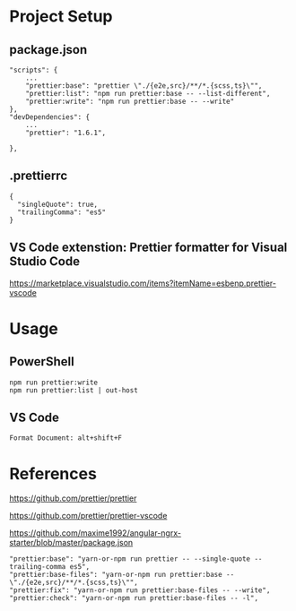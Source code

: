 # Project Setup
## package.json
```
"scripts": {
    ...
    "prettier:base": "prettier \"./{e2e,src}/**/*.{scss,ts}\"",
    "prettier:list": "npm run prettier:base -- --list-different",
    "prettier:write": "npm run prettier:base -- --write"
},
"devDependencies": {
    ...
    "prettier": "1.6.1",

},  
```
## .prettierrc
```
{
  "singleQuote": true,
  "trailingComma": "es5"
}
```
## VS Code extenstion: Prettier formatter for Visual Studio Code
https://marketplace.visualstudio.com/items?itemName=esbenp.prettier-vscode

# Usage
## PowerShell
```
npm run prettier:write
npm run prettier:list | out-host
```
## VS Code
```
Format Document: alt+shift+F
```
# References
https://github.com/prettier/prettier

https://github.com/prettier/prettier-vscode

https://github.com/maxime1992/angular-ngrx-starter/blob/master/package.json
```
"prettier:base": "yarn-or-npm run prettier -- --single-quote --trailing-comma es5",
"prettier:base-files": "yarn-or-npm run prettier:base -- \"./{e2e,src}/**/*.{scss,ts}\"",
"prettier:fix": "yarn-or-npm run prettier:base-files -- --write",
"prettier:check": "yarn-or-npm run prettier:base-files -- -l",
```

